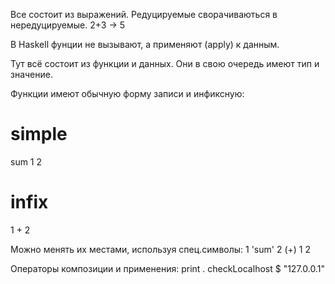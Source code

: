 
Все состоит из выражений. Редуцируемые сворачиваються в нередуцируемые.
2+3 -> 5

В Haskell фунции не вызывают, а применяют (apply) к данным.

Тут всё состоит из функции и данных. Они в свою очередь имеют тип и значение.




Функции имеют обычную форму записи и инфиксную:

# simple
sum 1 2
# infix
1 + 2

Можно менять их местами, используя спец.символы:
1 'sum' 2
(+) 1 2


Операторы композиции и применения:
print . checkLocalhost $ "127.0.0.1"
